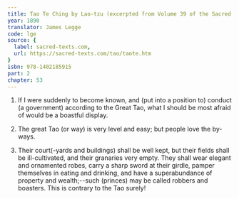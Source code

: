 ```yaml
---
title: Tao Te Ching by Lao-tzu (excerpted from Volume 39 of the Sacred Books of the East.)
year: 1890
translator: James Legge
code: lge
source: {
  label: sacred-texts.com,
  url: https://sacred-texts.com/tao/taote.htm
}
isbn: 978-1402185915
part: 2
chapter: 53
---
```

1. If I were suddenly to become known, and (put into a position to)
conduct (a government) according to the Great Tao, what I should be
most afraid of would be a boastful display. 

2. The great Tao (or way) is very level and easy; but people love
the by-ways. 

3. Their court(-yards and buildings) shall be well kept, but their
fields shall be ill-cultivated, and their granaries very empty. They
shall wear elegant and ornamented robes, carry a sharp sword at their
girdle, pamper themselves in eating and drinking, and have a superabundance
of property and wealth;--such (princes) may be called robbers and
boasters. This is contrary to the Tao surely!